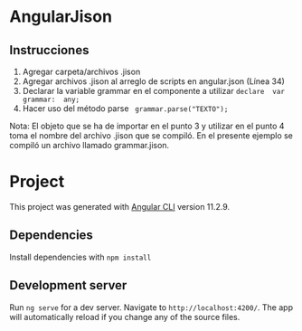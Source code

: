 # AngularJison

## Instrucciones 

1. Agregar carpeta/archivos .jison
2. Agregar archivos .jison al arreglo de scripts en angular.json (Línea 34)
3. Declarar la variable grammar en el componente a utilizar ```declare  var grammar:  any;```
4. Hacer uso del método parse ``` grammar.parse("TEXTO");```

Nota: El objeto que se ha de importar en el punto 3 y utilizar en el punto 4 toma el nombre del archivo .jison que se compiló. 
En el presente ejemplo se compiló un archivo llamado grammar.jison. 

# Project 

This project was generated with [Angular CLI](https://github.com/angular/angular-cli) version 11.2.9.

## Dependencies 

Install dependencies with ```npm install```

## Development server

Run `ng serve` for a dev server. Navigate to `http://localhost:4200/`. The app will automatically reload if you change any of the source files.

